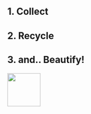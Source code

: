 ## 1. Collect

## 2. Recycle

## 3. and.. Beautify!




<img src="https://upload.wikimedia.org/wikipedia/commons/0/0b/Caracangrejo.png" width="75px" />